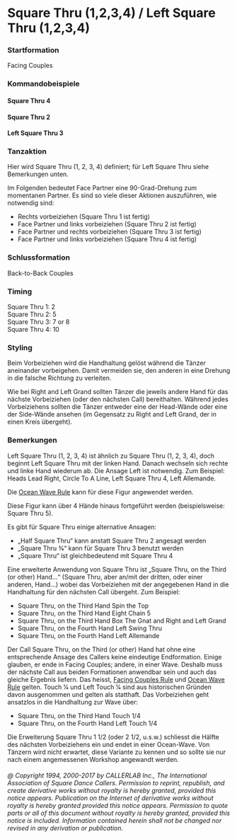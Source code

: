 
# Square Thru (1,2,3,4) / Left Square Thru (1,2,3,4)

### Startformation

Facing Couples

### Kommandobeispiele

#### Square Thru 4
#### Square Thru 2
#### Left Square Thru 3

### Tanzaktion
 
Hier wird Square Thru (1, 2, 3, 4) definiert; für Left Square Thru siehe Bemerkungen unten.

Im Folgenden bedeutet Face Partner eine 90-Grad-Drehung zum momentanen Partner. Es sind so viele dieser Aktionen auszuführen, wie notwendig sind:
- Rechts vorbeiziehen (Square Thru 1 ist fertig)
- Face Partner und links vorbeiziehen (Square Thru 2 ist fertig)
- Face Partner und rechts vorbeiziehen (Square Thru 3 ist fertig)
- Face Partner und links vorbeiziehen (Square Thru 4 ist fertig)

### Schlussformation

Back-to-Back Couples

### Timing

Square Thru 1: 2  
Square Thru 2: 5  
Square Thru 3: 7 or 8  
Square Thru 4: 10

### Styling
 
Beim Vorbeiziehen wird die Handhaltung gelöst während die Tänzer aneinander vorbeigehen. Damit vermeiden sie, den anderen in eine Drehung in die falsche Richtung zu verleiten.

Wie bei Right and Left Grand sollten Tänzer die jeweils andere Hand für das nächste Vorbeiziehen (oder den nächsten Call) bereithalten. Während jedes Vorbeiziehens sollten die Tänzer entweder eine der Head-Wände oder eine der Side-Wände ansehen (im Gegensatz zu Right and Left Grand, der in einen Kreis übergeht).

### Bemerkungen
 
Left Square Thru (1, 2, 3, 4) ist ähnlich zu Square Thru (1, 2, 3, 4), doch beginnt Left Square Thru mit der linken Hand. Danach wechseln sich rechte und linke Hand wiederum ab. Die Ansage Left ist notwendig. Zum Beispiel: Heads Lead Right, Circle To A Line, Left Square Thru 4, Left Allemande.

Die [Ocean Wave Rule](../b2/ocean_wave_rule.md) kann für diese Figur angewendet werden.

Diese Figur kann über 4 Hände hinaus fortgeführt werden (beispielsweise: Square Thru 5).

Es gibt für Square Thru einige alternative Ansagen:
- „Half Square Thru“ kann anstatt Square Thru 2 angesagt werden
- „Square Thru 3⁄4“ kann für Square Thru 3 benutzt werden
- „Square Thru“ ist gleichbedeutend mit Square Thru 4

Eine erweiterte Anwendung von Square Thru ist „Square Thru, on the Third (or other) Hand...“ (Square Thru, aber an/mit der dritten, oder einer anderen, Hand…) wobei das Vorbeiziehen mit der angegebenen Hand in die Handhaltung für den nächsten Call übergeht. Zum Beispiel:
- Square Thru, on the Third Hand Spin the Top
- Square Thru, on the Third Hand Eight Chain 5
- Square Thru, on the Third Hand Box The Gnat and Right and Left Grand
- Square Thru, on the Fourth Hand Left Swing Thru
- Square Thru, on the Fourth Hand Left Allemande

Der Call Square Thru, on the Third (or other) Hand hat ohne eine entsprechende Ansage des Callers keine eindeutige Endformation. Einige glauben, er ende in Facing Couples; andere, in einer Wave. Deshalb muss der nächste Call aus beiden Formationen anwendbar sein und auch das gleiche Ergebnis liefern. Das heisst, [Facing Couples Rule](../b2/facing_couples_rule.md) und [Ocean Wave Rule](../b2/ocean_wave_rule.md) gelten. Touch 1⁄4 und Left Touch 1⁄4 sind aus historischen Gründen davon ausgenommen und gelten als statthaft. Das Vorbeiziehen geht ansatzlos in die Handhaltung zur Wave über:
- Square Thru, on the Third Hand Touch 1/4
- Square Thru, on the Fourth Hand Left Touch 1/4

Die Erweiterung Square Thru 1 1/2 (oder 2 1/2, u.s.w.) schliesst die Hälfte des nächsten Vorbeiziehens ein und endet in einer Ocean-Wave. Von Tänzern wird nicht erwartet, diese Variante zu kennen und so sollte sie nur nach einem angemessenen Workshop angewandt werden.

###### @ Copyright 1994, 2000-2017 by CALLERLAB Inc., The International Association of Square Dance Callers. Permission to reprint, republish, and create derivative works without royalty is hereby granted, provided this notice appears. Publication on the Internet of derivative works without royalty is hereby granted provided this notice appears. Permission to quote parts or all of this document without royalty is hereby granted, provided this notice is included. Information contained herein shall not be changed nor revised in any derivation or publication.
